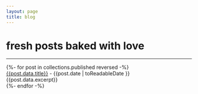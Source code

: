```yaml
---
layout: page
title: blog
---
```


# fresh posts baked with love

---

<div>
{%- for post in collections.published reversed -%}
  <div key={{post.fileSlug}}>
    <div class="title">
      <a href={{post.url}}>{{post.data.title}}</a> -
      <span class="date">{{post.date | toReadableDate }}</span>
    </div>
    <div class="excerpt">{{post.data.excerpt}}</div>
  </div>
{%- endfor -%}
</div>
